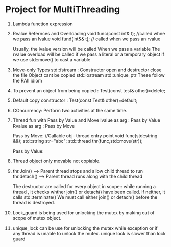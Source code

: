 # Project for MultiThreading



1. Lambda function expression
2. Rvalue Refernces and Overloading
    void func(const int& t);  //called whne we pass an lvalue
    void fund(int&& t);  // called when we pass an rvalue

    Usually, the lvalue version will be called
        When we pass a variable
    The rvalue overload will be called
        if we pass a literal or a temporary object
        if we use std::move() to cast a variable

3. Move-only Types
    std::fstream : Constructor open and destructor close the file
                    Object cant be copied
    std::iostream 
    std::unique_ptr
    These follow the RAII idiom

4. To prevent an object from being copied : Test(const test& other)=delete;  

5. Default copy constructor : Test(const Test& other)=default;

6. COncurrency:
    Perform two activities at the same time. 

7. Thread fun with Pass by Value and Move
    lvalue as arg : Pass by Value
    Rvalue as arg : Pass by Move

    Pass by Move:
        //Callable obj- thread entry point
            void func(std::string &&);
            std::string str="abc";
            std::thread thr(func,std::move(str));

    Pass by Value:

8. Thread object only movable not copiable.

9.  thr.Join()      --> Parent thread stops and allow child thread to run
    thr.detach()    --> Parent thread runs along with the child thread

    The destructor are called for every object in scope::
        while running a thread , it checks whther join() or detach() have been called. If neither, it calls std::terminate()
    We must call either join() or detach() before the thread is destroyed.

10. Lock_guard is being used for unlocking the mutex by making out of scope of mutex object.

11. unique_lock can be use for unlocking the mutex while exception or if any thread is unable to unlock the mutex.
    unique lock is slower than lock guard
